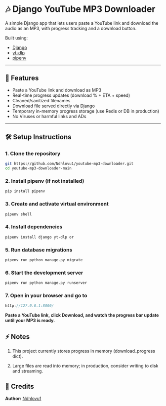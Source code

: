 # 🎶 Django YouTube MP3 Downloader

A simple Django app that lets users paste a YouTube link and download the audio as an MP3, with progress tracking and a download button.

Built using:
- [Django](https://www.djangoproject.com/)
- [yt-dlp](https://github.com/yt-dlp/yt-dlp)
- [pipenv](https://pipenv.pypa.io/)

---

## 🚀 Features
- Paste a YouTube link and download as MP3
- Real-time progress updates (download % + ETA + speed)
- Cleaned/sanitized filenames
- Download file served directly via Django
- Temporary in-memory progress storage (use Redis or DB in production)
- No Viruses or harmful links and ADs
---

## 🛠️ Setup Instructions

### 1. Clone the repository
```bash
git https://github.com/Ndhlovu1/youtube-mp3-downloader.git
cd youtube-mp3-downloader-main
```

### 2. Install pipenv (if not installed)

```bash
pip install pipenv
```

### 3. Create and activate virtual environment

```bash
pipenv shell
```

### 4. Install dependencies

```bash
pipenv install django yt-dlp or
```

### 5. Run database migrations

```bash
pipenv run python manage.py migrate
```

### 6. Start the development server

```bash
pipenv run python manage.py runserver
```

### 7. Open in your browser and go to 

```cpp
http://127.0.0.1:8000/
```

**Paste a YouTube link, click Download, and watch the progress bar update until your MP3 is ready.**

## ⚡ Notes

1. This project currently stores progress in memory (download_progress dict). 

2. Large files are read into memory; in production, consider writing to disk and streaming.

## 🙌 Credits

**Author:** [Ndhlovu1](https://github.com/Ndhlovu1)



